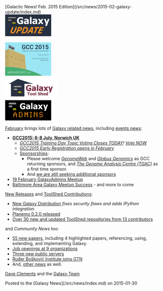 <div class='newsItemHeader'>[Galactic News! Feb. 2015 Edition](/src/news/2015-02-galaxy-update/index.md)</div>

<div class='right'><div class='center'>
<a href='/src/galaxy-updates/2015-02/index.md'><img src="/src/images/logos/GalaxyUpdate200.png" alt="February 2015 Newsletter" width=150 /></a><br /><br />
<a href='/src/galaxy-updates/2015-02/index.md#gcc2015-6-8-july-norwich-uk'><img src="/src/images/logos/GCC2015LogoWide600.png" alt="Sponsor GCC2015" width="150" /></a><br />
<a href='/src/galaxy-updates/2015-02/index.md#toolshed-contributions'><img src="/src/images/logos/ToolShed.jpg" alt="Galaxy ToolShed" width=170 /></a><br />
<a href='/src/galaxy-updates/2015-02/index.md#19-february-galaxyadmins-meetup'><img src="/src/images/logos/GalaxyAdmins.png" alt="GalaxyAdmins meetup February 19" width="150" /></a></div>
</div>

[February](/src/galaxy-updates/2015-02/index.md) brings lots of [Galaxy related news](/src/galaxy-updates/2015-02/index.md), including [events news](/src/galaxy-updates/2015-02/index.md#events):
* **[GCC2015: 6-8 July, Norwich UK](/src/galaxy-updates/2015-02/index.md#gcc2015-6-8-july-norwich-uk)**
  * *[GCC2015 Training Day Topic Voting Closes TODAY](/src/galaxy-updates/2015-02/index.md#training-day-topic-voting-closes-today)! [Vote NOW](http://bit.ly/gcc2015vote)*
  * *[GCC2015 Early Registration opens in February](/src/galaxy-updates/2015-02/index.md#early-registration-opens-in-february)*
  * [Sponsorships](/src/galaxy-updates/2015-02/index.md#sponsorships):
    * Please welcome *[GenomeWeb](/src/galaxy-updates/2015-02/index.md#genomeweb)* and *[Globus Genomics](/src/galaxy-updates/2015-02/index.md#globus-genomics)* as GCC returning sponsors, and *[The Genome Analysis Centre (TGAC)](/src/galaxy-updates/2015-02/index.md#the-genome-analysis-centre-tgac)* as a first time sponsor.
    * And [we are still seeking additional sponsors](/src/galaxy-updates/2015-02/index.md#call-for-sponsors)
* [19 February GalaxyAdmins Meetup](/src/galaxy-updates/2015-02/index.md#19-february-galaxyadmins-meetup)
* [Baltimore Area Galaxy Meetup Success](/src/galaxy-updates/2015-02/index.md#january-baltimore-area-galaxy-meetup-report) - and more to come

[New Releases](/src/galaxy-updates/2015-02/index.md#new-releases) and [ToolShed Contributions](/src/galaxy-updates/2015-02/index.md#toolshed-contributions):
* [New Galaxy Distribution](/src/galaxy-updates/2015-02/index.md#galaxy-20150113-distribution) *fixes security flaws and adds IPython integration*
* [Planemo 0.2.0 released](/src/galaxy-updates/2015-02/index.md#planemo-020)
* [Over 30 new and updated ToolShed repositories from 13 contributors](/src/galaxy-updates/2015-02/index.md#toolshed-contributions)

and *Community News* too:
* [55 new papers](/src/galaxy-updates/2015-02/index.md#new-papers), including 4 highlighted papers, referencing, using, extending, and implementing Galaxy.
* [Job openings at 9 organizations](/src/galaxy-updates/2015-02/index.md#whos-hiring)
* [Three new public servers](/src/galaxy-updates/2015-02/index.md#new-public-servers)
* [Ruđer Bošković Institute joins GTN](/src/galaxy-updates/2015-02/index.md#new-gtn-member-ruđer-bošković-institute)
* And, [other news](/src/galaxy-updates/2015-02/index.md#other-news) as well.

[Dave Clements](/src/people/dave-clements/index.md) and the [Galaxy Team](/src/galaxy-team/index.md)

<div class='newsItemFooter'>Posted to the [Galaxy News](/src/news/index.md) on 2015-01-30 </div>

